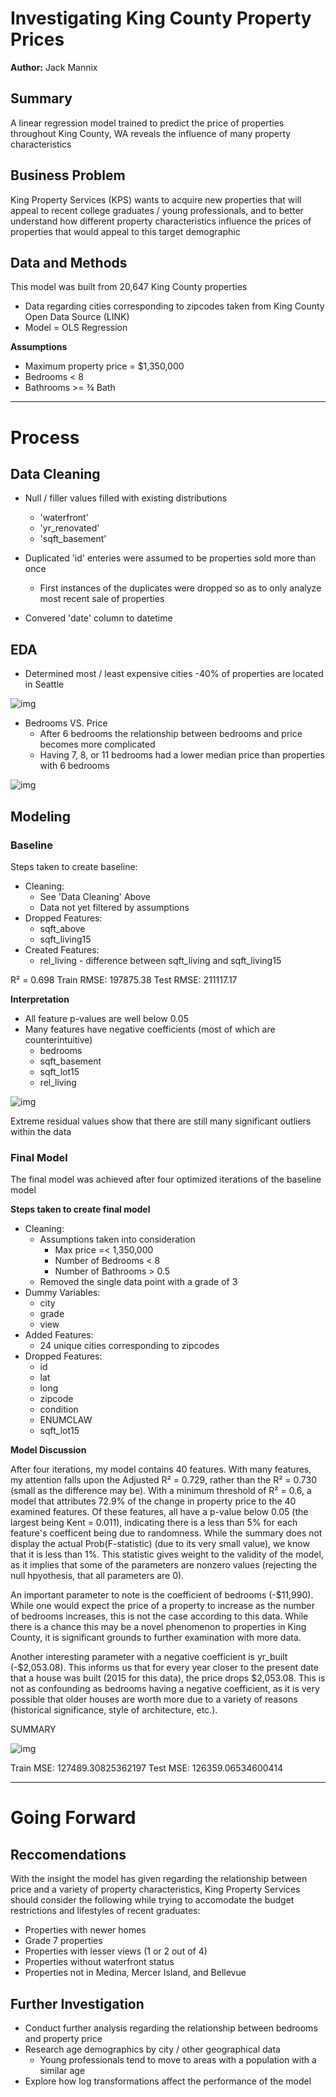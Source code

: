 # Investigating King County Property Prices 

**Author:** Jack Mannix

## Summary 

A linear regression model trained to predict the price of properties throughout  King County, WA reveals the influence of many property characteristics 


## Business Problem 

King Property Services (KPS)  wants to acquire new properties that will appeal to recent college graduates / young professionals, and to better understand how different property characteristics influence the prices of properties that would appeal to this target demographic 

## Data and Methods 

This model was built from 20,647 King County properties  
- Data regarding cities corresponding to zipcodes taken from King County Open Data Source (LINK)
- Model = OLS Regression 

**Assumptions**
- Maximum property price = $1,350,000
- Bedrooms < 8  
- Bathrooms >=  ¾ Bath

---------------------------------------------------------------

# Process 

## Data Cleaning 

- Null / filler values filled with existing distributions 
    - 'waterfront'
    - 'yr_renovated'
    - 'sqft_basement'

- Duplicated 'id' enteries were assumed to be properties sold more than once
    - First instances of the duplicates were dropped so as to only analyze most recent sale of properties 
    
- Convered 'date' column to datetime

## EDA

- Determined most / least expensive cities 
    -40% of properties are located in Seattle 

![img](./images/cities.png) 

- Bedrooms VS. Price
    - After 6 bedrooms the relationship between bedrooms and price becomes more complicated
    - Having 7, 8, or 11 bedrooms had a lower median price than properties with 6 bedrooms 

![img](./images/bedrooms.png)

## Modeling 

### Baseline 

Steps taken to create baseline:
- Cleaning:
    - See 'Data Cleaning' Above
    - Data not yet filtered by assumptions 
- Dropped Features:
    - sqft_above
    - sqft_living15
- Created Features:
    - rel_living - difference between sqft_living and sqft_living15

R² = 0.698
Train RMSE: 197875.38
Test RMSE: 211117.17

**Interpretation**
- All feature p-values are well below 0.05
- Many features have negative coefficients (most of which are counterintuitive) 
    - bedrooms
    - sqft_basement
    - sqft_lot15
    - rel_living

![img](./images/baseline_qq)

Extreme residual values show that there are still many significant outliers within the data 


### Final Model 
The final model was achieved after four optimized iterations of the baseline model 

**Steps taken to create final model**
- Cleaning: 
    - Assumptions taken into consideration
        - Max price =< 1,350,000
        - Number of Bedrooms < 8
        - Number of Bathrooms > 0.5
    - Removed the single data point with a grade of 3
- Dummy Variables:
    - city
    - grade
    - view
- Added Features:
    - 24 unique cities corresponding to zipcodes  
- Dropped Features:
    - id
    - lat
    - long
    - zipcode
    - condition
    - ENUMCLAW
    - sqft_lot15

**Model Discussion**

After four iterations, my model contains 40 features. With many features, my attention falls upon the Adjusted R² = 0.729, rather than the R² = 0.730 (small as the difference may be). With a minimum threshold of R² = 0.6, a model that attributes 72.9% of the change in property price to the 40 examined features. Of these features, all have a p-value below 0.05 (the largest being Kent = 0.011), indicating there is a less than 5% for each feature's coefficent being due to randomness. While the summary does not display the actual Prob(F-statistic) (due to its very small value), we know that it is less than 1%. This statistic gives weight to the validity of the model, as it implies that some of the parameters are nonzero values (rejecting the null hpyothesis, that all parameters are 0).

An important parameter to note is the coefficient of bedrooms (-$11,990). While one would expect the price of a property to increase as the number of bedrooms increases, this is not the case according to this data. While there is a chance this may be a novel phenomenon to properties in King County, it is significant grounds to further examination with more data.

Another interesting parameter with a negative coefficient is yr_built (-$2,053.08). This informs us that for every year closer to the present date that a house was built (2015 for this data), the price drops $2,053.08. This is not as confounding as bedrooms having a negative coefficient, as it is very possible that older houses are worth more due to a variety of reasons (historical significance, style of architecture, etc.).



SUMMARY 

![img](./images/final_qq)

Train MSE: 127489.30825362197 
Test MSE: 126359.06534600414 

---------------------------------------------------------------

# Going Forward

## Reccomendations 
With the insight the model has given regarding the relationship between price and a variety of property characteristics, King Property Services should consider the following while trying to accomodate the budget restrictions and lifestyles of recent graduates:

- Properties with newer homes 
- Grade 7 properties 
- Properties with lesser views (1 or 2 out of 4)
- Properties without waterfront status
- Properties not in Medina, Mercer Island, and Bellevue

## Further Investigation 

- Conduct further analysis regarding the relationship between bedrooms and property price 
- Research age demographics by city / other geographical data
    - Young professionals tend to move to areas with a population with a similar age
- Explore how log transformations affect the performance of the model 










